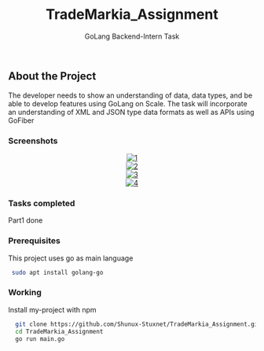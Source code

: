 
<div align="center">

  <h1>TradeMarkia_Assignment</h1>
  
  <p>
    GoLang Backend-Intern Task
  </p>
  
  
   
</div>

<br />


<!-- About the Project -->
## About the Project
The developer needs to show an understanding of data, data types, and be able to develop features using GoLang on Scale. The task will incorporate an understanding of XML and JSON type data formats as well as APIs using GoFiber 
<!-- Screenshots -->
### Screenshots

<div align="center"> 
  <a href="https://ibb.co/nrRZYNH"><img src="https://i.ibb.co/gy6HfL5/1.png" alt="1" border="0"></a>
</div>
<div align="center"> 
  <a href="https://ibb.co/x800JXf"><img src="https://i.ibb.co/k6ffQ59/2.png" alt="2" border="0"></a>
</div>
<div align="center"> 
  <a href="https://ibb.co/r6BmJHC"><img src="https://i.ibb.co/pzHxpdt/3.png" alt="3" border="0"></a>
</div>
<div align="center"> 
  <a href="https://ibb.co/Brzc7KH"><img src="https://i.ibb.co/3Mr48Y5/4.png" alt="4" border="0"></a>
</div>




<!-- Features -->
### Tasks completed
Part1 done




### Prerequisites

This project uses go as main language

```bash
 sudo apt install golang-go
```

<!-- Installation -->
### Working

Install my-project with npm

```bash
  git clone https://github.com/Shunux-Stuxnet/TradeMarkia_Assignment.git
  cd TradeMarkia_Assignment
  go run main.go
```
   
